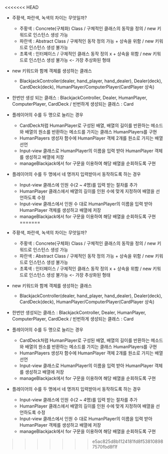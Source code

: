 <<<<<<< HEAD
* 주황색, 파란색, 녹색의 차이는 무엇일까?
    + 주황색 : Concrete(구체화) Class / 구체적인 클래스의 동작을 정의 / new 키워드로 인스턴스 생성 가능
    + 파란색 : Abstract Class / 구체적인 동작 정의 가능 + 상속을 위함 / new 키워드로 인스턴스 생성 불가능
    + 초록색 : 인터페이스 / 구체적인 클래스 동작 정의 x + 상속을 위함 / new 키워드로 인스턴스 생성 불가능 <- 가장 추상화된 형태

* new 키워드와 함께 객체를 생성하는 클래스
    + BlackjackController(dealer, hand_player, hand_dealer), Dealer(deck), CardDeck(deck), HumanPlayer/ComputerPlayer(CardPlayer 상속)

* 한번만 생성 되는 클래스 : BlackjackController, Dealer, HumanPlayer, ComputerPlayer, CardDeck / 빈번하게 생성되는 클래스 : Card

* 플레이어의 수를 두 명으로 늘리는 경우
    + CardDeck처럼 HumanPlayer로 구성된 배열, 배열의 길이를 반환하는 메소드와 배열의 원소를 반환하는 메소드를 가지는 클래스 HumanPlayers를 구현
    + HumanPlayers 생성자 함수에 HumanPlayer 객체 2개를 원소로 가지는 배열 선언
    + Input-view 클래스로 HumanPlayer의 이름을 입력 받아 HumanPlayer 객체를 생성하고 배열에 저장
    + manageBlackjack에서 for 구문을 이용하여 해당 배열을 순회하도록 구현

* 플레이어의 수를 두 명에서 네 명까지 입력받아서 동작하도록 하는 경우
    + Input-view 클래스에 인원 수(2 ~ 4명)를 입력 받는 절차를 추가
    + HumanPlayer 클래스에서 배열의 길이를 인원 수에 맞게 지정하여 배열을 선언하도록 수정
    + Input-view 클래스에서 인원 수 대로 HumanPlayer의 이름을 입력 받아 HumanPlayer 객체를 생성하고 배열에 저장
    + manageBlackjack에서 for 구문을 이용하여 해당 배열을 순회하도록 구현
=======
* 주황색, 파란색, 녹색의 차이는 무엇일까? 
  + 주황색 : Concrete(구체화) Class / 구체적인 클래스의 동작을 정의 / new 키워드로 인스턴스 생성 가능 
  + 파란색 : Abstract Class / 구체적인 동작 정의 가능 + 상속을 위함 / new 키워드로 인스턴스 생성 불가능
  + 초록색 : 인터페이스 / 구체적인 클래스 동작 정의 x + 상속을 위함 / new 키워드로 인스턴스 생성 불가능 <- 가장 추상화된 형태
   
* new 키워드와 함께 객체를 생성하는 클래스 
  + BlackjackController(dealer, hand_player, hand_dealer), Dealer(deck), CardDeck(deck), HumanPlayer/ComputerPlayer(CardPlayer 상속)

* 한번만 생성되는 클래스 : BlackjackController, Dealer, HumanPlayer, ComputerPlayer, CardDeck / 빈번하게 생성되는 클래스 : Card

* 플레이어의 수를 두 명으로 늘리는 경우
  + CardDeck처럼 HumanPlayer로 구성된 배열, 배열의 길이를 반환하는 메소드와 배열의 원소를 반환하는 메소드를 가지는 클래스 HumanPlayers를 구현 
  + HumanPlayers 생성자 함수에 HumanPlayer 객체 2개를 원소로 가지는 배열 선언
  + Input-view 클래스로 HumanPlayer의 이름을 입력 받아 HumanPlayer 객체를 생성하고 배열에 저장 
  + manageBlackjack에서 for 구문을 이용하여 해당 배열을 순회하도록 구현

* 플레이어의 수를 두 명에서 네 명까지 입력받아서 동작하도록 하는 경우
  + Input-view 클래스에 인원 수(2 ~ 4명)를 입력 받는 절차를 추가
  + HumanPlayer 클래스에서 배열의 길이를 인원 수에 맞게 지정하여 배열을 선언하도록 수정
  + Input-view 클래스에서 인원 수 대로 HumanPlayer의 이름을 입력 받아 HumanPlayer 객체를 생성하고 배열에 저장
  + manageBlackjack에서 for 구문을 이용하여 해당 배열을 순회하도록 구현
>>>>>>> e5ac825d8b1124181fd8f538108987570fbd8f1f
